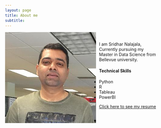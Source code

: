 ```yaml
---
layout: page
title: About me
subtitle:
---
```


<img src="/assets/img/Sri.jpg"
     alt="Markdown Monster icon"
     style="float: left; margin-right: 10px;" />

<br>

I am Sridhar Nalajala, Currently pursuing my Master in Data Science from Bellevue university.

#### Technical Skills

- Python
- R
- Tableau
- PowerBI

<a href="https://github.com/sridnala/profile">Click here to see my resume</a>

